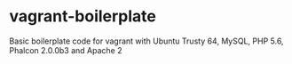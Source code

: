 vagrant-boilerplate
===================

Basic boilerplate code for vagrant with Ubuntu Trusty 64, MySQL, PHP 5.6, Phalcon 2.0.0b3 and Apache 2
